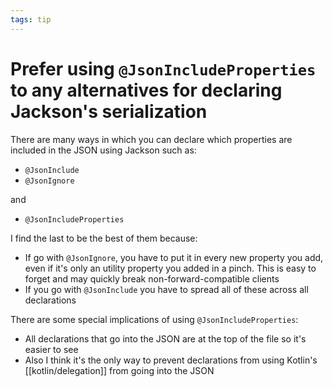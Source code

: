 ```yaml
---
tags: tip
---
```


# Prefer using `@JsonIncludeProperties` to any alternatives for declaring Jackson's serialization
There are many ways in which you can declare which properties are included in the JSON using Jackson such as:
* `@JsonInclude`
* `@JsonIgnore`

and

* `@JsonIncludeProperties`

I find the last to be the best of them because:

* If go with `@JsonIgnore`, you have to put it in every new property you add, even if it's only an utility property you added in a pinch. This is easy to forget and may quickly break non-forward-compatible clients
* If you go with `@JsonInclude` you have to spread all of these across all declarations

There are some special implications of using `@JsonIncludeProperties`:
* All declarations that go into the JSON are at the top of the file so it's easier to see
* Also I think it's the only way to prevent declarations from using Kotlin's [[kotlin/delegation]] from going into the JSON
